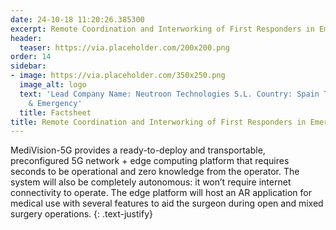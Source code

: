 ```yaml
---
date: 24-10-18 11:20:26.385300
excerpt: Remote Coordination and Interworking of First Responders in Emergency Situations
header:
  teaser: https://via.placeholder.com/200x200.png
order: 14
sidebar:
- image: https://via.placeholder.com/350x250.png
  image_alt: logo
  text: 'Lead Company Name: Neutroon Technologies S.L. Country: Spain Topic: eHealth
    & Emergency'
  title: Factsheet
title: Remote Coordination and Interworking of First Responders in Emergency Situations
---
```

MediVision-5G provides a ready-to-deploy and transportable, preconfigured 5G network + edge computing
platform that requires seconds to be operational and zero knowledge from the operator. The system will also
be completely autonomous: it won’t require internet connectivity to operate. The edge platform will host an
AR application for medical use with several features to aid the surgeon during open and mixed surgery
operations.
{: .text-justify}

